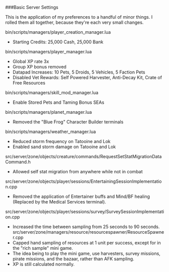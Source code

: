 ###Basic Server Settings

This is the application of my preferences to a handful of minor things. I rolled them all together, because they're each very small changes.

bin/scripts/managers/player_creation_manager.lua
- Starting Credits: 25,000 Cash, 25,000 Bank

bin/scripts/managers/player_manager.lua
- Global XP rate 3x
- Group XP bonus removed
- Datapad Increases: 10 Pets, 5 Droids, 5 Vehicles, 5 Faction Pets
- Disabled Vet Rewards: Self Powered Harvester, Anti-Decay Kit, Crate of Free Resources

bin/scripts/managers/skill_mod_manager.lua
- Enable Stored Pets and Taming Bonus SEAs

bin/scripts/managers/planet_manager.lua
- Removed the "Blue Frog" Character Builder terminals

bin/scripts/managers/weather_manager.lua
- Reduced storm frequency on Tatooine and Lok
- Enabled sand storm damage on Tatooine and Lok

src/server/zone/objects/creature/commands/RequestSetStatMigrationDataCommand.h
- Allowed self stat migration from anywhere while not in combat

src/server/zone/objects/player/sessions/EntertainingSessionImplementation.cpp
- Removed the application of Entertainer buffs and Mind/BF healing (Replaced by the Medical Services terminal). 

src/server/zone/objects/player/sessions/survey/SurveySessionImplementation.cpp
- Increased the time between sampling from 25 seconds to 90 seconds.
src/server/zone/managers/resource/resourcespawner/ResourceSpawner.cpp
- Capped hand sampling of resources at 1 unit per success, except for in the "rich sample" mini game. 
- The idea being to play the mini game, use harvesters, survey missions, pirate missions, and the bazaar, rather than AFK sampling.
- XP is still calculated normally.


